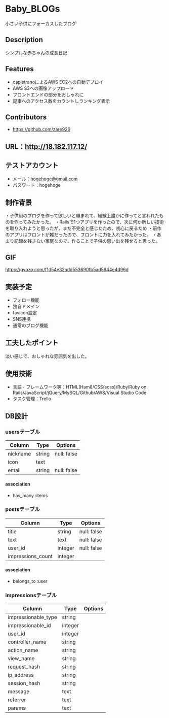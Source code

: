 # Baby_BLOGs
小さい子供にフォーカスしたブログ

## Description
シンプルな赤ちゃんの成長日記


## Features
  - capistranoによるAWS EC2への自動デプロイ
  - AWS S3への画像アップロード
  - フロントエンドの部分をおしゃれに
  - 記事へのアクセス数をカウントしランキング表示

## Contributors
  - https://github.com/zare926

## URL：http://18.182.117.12/


## テストアカウント
- メール：hogehoge@gmail.com
- パスワード：hogehoge

## 制作背景
・子供用のブログを作って欲しいと頼まれて、経験上誰かに作ってと言われたものを作ってみたかった。
・Railsで1つアプリを作ったので、次に何か新しい技術を取り入れようと思ったが、まだ不完全と感じたため、初心に戻るため
・前作のアプリはフロントが雑だったので、フロントに力を入れてみたかった。
・あまり記録を残さない家庭なので、作ることで子供の思い出を残せると思った。

## GIF
https://gyazo.com/f1d54e32add553690fb5ad5644e4d96d

## 実装予定
  - フォロー機能
  - 独自ドメイン
  - favicon設定
  - SNS連携
  - 通常のブログ機能

## 工夫したポイント
淡い感じで、おしゃれな雰囲気を出した。

## 使用技術
  - 言語・フレームワーク等：HTML(Haml)/CSS(scss)/Ruby/Ruby on Rails/JavaScript/jQuery/MySQL/Github/AWS/Visual Studio Code
  - タスク管理：Trello

## DB設計

### usersテーブル
|Column|Type|Options|
|------|----|-------|
|nickname|string|null: false|
|icon|text|
|email|string|null: false|

#### association
  - has_many :items

### postsテーブル
|Column|Type|Options|
|------|----|-------|
|title|string|null: false|
|text|text|null: false|
|user_id|integer|null: false|
|impressions_count|integer|

#### association
  - belongs_to :user

### impressionsテーブル
|Column|Type|Options|
|------|----|-------|
|impressionable_type|string|
|impressionable_id|integer|
|user_id|integer|
|controller_name|string|
|action_name|string|
|view_name|string|
|request_hash|string|
|ip_address|string|
|session_hash|string|
|message|text|
|referrer|text|
|params|text|


